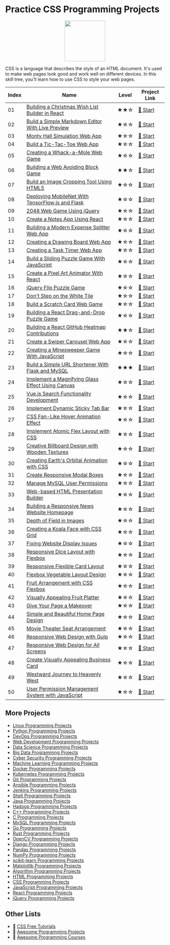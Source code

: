 # Practice CSS Programming Projects

<div align="center">
<img width="128px" src="https://file.labex.io/path/YheSJQuYYCNJ.png">
</div>

CSS is a language that describes the style of an HTML document. It's used to make web pages look good and work well on different devices. In this skill tree, you'll learn how to use CSS to style your web pages.

|   Index | Name                                                                                                                                    | Level   | Project Link                                                                                  |
|---------|-----------------------------------------------------------------------------------------------------------------------------------------|---------|-----------------------------------------------------------------------------------------------|
|      01 | [Building a Christmas Wish List Builder in React](https://labex.io/courses/project-building-a-christmas-wish-list-builder-in-react)     | ★★☆     | [🚀 Start](https://labex.io/courses/project-building-a-christmas-wish-list-builder-in-react)   |
|      02 | [Build a Simple Markdown Editor With Live Preview](https://labex.io/courses/project-build-a-simple-markdown-editor-with-live-preview)   | ★☆☆     | [🚀 Start](https://labex.io/courses/project-build-a-simple-markdown-editor-with-live-preview)  |
|      03 | [Monty Hall Simulation Web App](https://labex.io/courses/project-monty-hall-problem-simulation-web-app)                                 | ★☆☆     | [🚀 Start](https://labex.io/courses/project-monty-hall-problem-simulation-web-app)             |
|      04 | [Build a Tic-Tac-Toe Web App](https://labex.io/courses/project-build-a-tic-tac-toe-web-app)                                             | ★☆☆     | [🚀 Start](https://labex.io/courses/project-build-a-tic-tac-toe-web-app)                       |
|      05 | [Creating a Whack-a-Mole Web Game](https://labex.io/courses/project-creating-a-whack-a-mole-web-game)                                   | ★☆☆     | [🚀 Start](https://labex.io/courses/project-creating-a-whack-a-mole-web-game)                  |
|      06 | [Building a Web Avoiding Block Game](https://labex.io/courses/project-building-a-web-avoiding-block-game)                               | ★★☆     | [🚀 Start](https://labex.io/courses/project-building-a-web-avoiding-block-game)                |
|      07 | [Build an Image Cropping Tool Using HTML5](https://labex.io/courses/project-build-an-image-cropping-tool-using-html5)                   | ★☆☆     | [🚀 Start](https://labex.io/courses/project-build-an-image-cropping-tool-using-html5)          |
|      08 | [Deploying MobileNet With TensorFlow.js and Flask](https://labex.io/courses/project-deploying-mobilenet-with-tensorflowjs-and-flask)    | ★☆☆     | [🚀 Start](https://labex.io/courses/project-deploying-mobilenet-with-tensorflowjs-and-flask)   |
|      09 | [2048 Web Game Using jQuery](https://labex.io/courses/project-2048-web-game-using-jquery)                                               | ★☆☆     | [🚀 Start](https://labex.io/courses/project-2048-web-game-using-jquery)                        |
|      10 | [Create a Notes App Using React](https://labex.io/courses/project-create-a-notes-app-using-react)                                       | ★☆☆     | [🚀 Start](https://labex.io/courses/project-create-a-notes-app-using-react)                    |
|      11 | [Building a Modern Expense Splitter Web App](https://labex.io/courses/project-building-a-expense-splitter-web-app)                      | ★☆☆     | [🚀 Start](https://labex.io/courses/project-building-a-expense-splitter-web-app)               |
|      12 | [Creating a Drawing Board Web App](https://labex.io/courses/project-creating-a-drawing-board-web-app)                                   | ★☆☆     | [🚀 Start](https://labex.io/courses/project-creating-a-drawing-board-web-app)                  |
|      13 | [Creating a Task Timer Web App](https://labex.io/courses/project-creating-a-task-timer-web-app)                                         | ★☆☆     | [🚀 Start](https://labex.io/courses/project-creating-a-task-timer-web-app)                     |
|      14 | [Build a Sliding Puzzle Game With JavaScript](https://labex.io/courses/project-build-a-sliding-puzzle-game-with-javascript)             | ★☆☆     | [🚀 Start](https://labex.io/courses/project-build-a-sliding-puzzle-game-with-javascript)       |
|      15 | [Create a Pixel Art Animator With React](https://labex.io/courses/project-create-a-pixel-art-animator-with-react)                       | ★☆☆     | [🚀 Start](https://labex.io/courses/project-create-a-pixel-art-animator-with-react)            |
|      16 | [jQuery Flip Puzzle Game](https://labex.io/courses/project-jquery-flip-puzzle-game)                                                     | ★☆☆     | [🚀 Start](https://labex.io/courses/project-jquery-flip-puzzle-game)                           |
|      17 | [Don't Step on the White Tile](https://labex.io/courses/project-dont-step-on-the-white-tile)                                            | ★☆☆     | [🚀 Start](https://labex.io/courses/project-dont-step-on-the-white-tile)                       |
|      18 | [Build a Scratch Card Web Game](https://labex.io/courses/project-scratch-card-game)                                                     | ★☆☆     | [🚀 Start](https://labex.io/courses/project-scratch-card-game)                                 |
|      19 | [Building a React Drag-and-Drop Puzzle Game](https://labex.io/courses/project-building-a-react-drag-and-drop-puzzle-game)               | ★☆☆     | [🚀 Start](https://labex.io/courses/project-building-a-react-drag-and-drop-puzzle-game)        |
|      20 | [Building a React GitHub Heatmap Contributions](https://labex.io/courses/project-building-a-react-github-heatmap-contributions)         | ★★☆     | [🚀 Start](https://labex.io/courses/project-building-a-react-github-heatmap-contributions)     |
|      21 | [Create a Swiper Carousel Web App](https://labex.io/courses/project-create-a-swiper-carousel-web-app)                                   | ★☆☆     | [🚀 Start](https://labex.io/courses/project-create-a-swiper-carousel-web-app)                  |
|      22 | [Creating a Minesweeper Game With JavaScript](https://labex.io/courses/project-creating-a-minesweeper-game-with-javascript)             | ★☆☆     | [🚀 Start](https://labex.io/courses/project-creating-a-minesweeper-game-with-javascript)       |
|      23 | [Build a Simple URL Shortener With Flask and MySQL](https://labex.io/courses/project-build-a-simple-url-shortener-with-flask-and-mysql) | ★★★     | [🚀 Start](https://labex.io/courses/project-build-a-simple-url-shortener-with-flask-and-mysql) |
|      24 | [Implement a Magnifying Glass Effect Using Canvas](https://labex.io/courses/project-implement-a-magnifying-glass-effect-using-canvas)   | ★☆☆     | [🚀 Start](https://labex.io/courses/project-implement-a-magnifying-glass-effect-using-canvas)  |
|      25 | [Vue.js Search Functionality Development](https://labex.io/courses/project-do-a-search)                                                 | ★☆☆     | [🚀 Start](https://labex.io/courses/project-do-a-search)                                       |
|      26 | [Implement Dynamic Sticky Tab Bar](https://labex.io/courses/project-dynamic-tab-bar)                                                    | ★☆☆     | [🚀 Start](https://labex.io/courses/project-dynamic-tab-bar)                                   |
|      27 | [CSS Fan-Like Hover Animation Effect](https://labex.io/courses/project-unfold-your-fan)                                                 | ★☆☆     | [🚀 Start](https://labex.io/courses/project-unfold-your-fan)                                   |
|      28 | [Implement Atomic Flex Layout with CSS](https://labex.io/courses/project-atomic-css)                                                    | ★☆☆     | [🚀 Start](https://labex.io/courses/project-atomic-css)                                        |
|      29 | [Creative Billboard Design with Wooden Textures](https://labex.io/courses/project-creative-billboard)                                   | ★☆☆     | [🚀 Start](https://labex.io/courses/project-creative-billboard)                                |
|      30 | [Creating Earth's Orbital Animation with CSS](https://labex.io/courses/project-exploring-the-earth)                                     | ★☆☆     | [🚀 Start](https://labex.io/courses/project-exploring-the-earth)                               |
|      31 | [Create Responsive Modal Boxes](https://labex.io/courses/project-naughty-modal-box)                                                     | ★☆☆     | [🚀 Start](https://labex.io/courses/project-naughty-modal-box)                                 |
|      32 | [Manage MySQL User Permissions](https://labex.io/courses/project-user-permission-management)                                            | ★☆☆     | [🚀 Start](https://labex.io/courses/project-user-permission-management)                        |
|      33 | [Web-based HTML Presentation Builder](https://labex.io/courses/project-web-ppt)                                                         | ★☆☆     | [🚀 Start](https://labex.io/courses/project-web-ppt)                                           |
|      34 | [Building a Responsive News Website Homepage](https://labex.io/courses/project-creating-website-homepage)                               | ★☆☆     | [🚀 Start](https://labex.io/courses/project-creating-website-homepage)                         |
|      35 | [Depth of Field in Images](https://labex.io/courses/project-depth-of-field-in-images)                                                   | ★☆☆     | [🚀 Start](https://labex.io/courses/project-depth-of-field-in-images)                          |
|      36 | [Creating a Koala Face with CSS Grid](https://labex.io/courses/project-draw-a-koala)                                                    | ★☆☆     | [🚀 Start](https://labex.io/courses/project-draw-a-koala)                                      |
|      37 | [Fixing Website Display Issues](https://labex.io/courses/project-fix-website-display)                                                   | ★☆☆     | [🚀 Start](https://labex.io/courses/project-fix-website-display)                               |
|      38 | [Responsive Dice Layout with Flexbox](https://labex.io/courses/project-flex-dice-layout)                                                | ★☆☆     | [🚀 Start](https://labex.io/courses/project-flex-dice-layout)                                  |
|      39 | [Responsive Flexible Card Layout](https://labex.io/courses/project-flexible-card)                                                       | ★☆☆     | [🚀 Start](https://labex.io/courses/project-flexible-card)                                     |
|      40 | [Flexbox Vegetable Layout Design](https://labex.io/courses/project-fresh-vegetables)                                                    | ★☆☆     | [🚀 Start](https://labex.io/courses/project-fresh-vegetables)                                  |
|      41 | [Fruit Arrangement with CSS Flexbox](https://labex.io/courses/project-fruit-arrangement)                                                | ★☆☆     | [🚀 Start](https://labex.io/courses/project-fruit-arrangement)                                 |
|      42 | [Visually Appealing Fruit Platter](https://labex.io/courses/project-fruit-platter)                                                      | ★☆☆     | [🚀 Start](https://labex.io/courses/project-fruit-platter)                                     |
|      43 | [Give Your Page a Makeover](https://labex.io/courses/project-give-your-page-a-makeover)                                                 | ★☆☆     | [🚀 Start](https://labex.io/courses/project-give-your-page-a-makeover)                         |
|      44 | [Simple and Beautiful Home Page Design](https://labex.io/courses/project-labex-knowledge-network)                                       | ★☆☆     | [🚀 Start](https://labex.io/courses/project-labex-knowledge-network)                           |
|      45 | [Movie Theater Seat Arrangement](https://labex.io/courses/project-movie-theater-seat-arrangement)                                       | ★☆☆     | [🚀 Start](https://labex.io/courses/project-movie-theater-seat-arrangement)                    |
|      46 | [Responsive Web Design with Gulp](https://labex.io/courses/project-responsive-page-layout)                                              | ★☆☆     | [🚀 Start](https://labex.io/courses/project-responsive-page-layout)                            |
|      47 | [Responsive Web Design for All Screens](https://labex.io/courses/project-responsive-web-design)                                         | ★☆☆     | [🚀 Start](https://labex.io/courses/project-responsive-web-design)                             |
|      48 | [Create Visually Appealing Business Card](https://labex.io/courses/project-user-business-cards)                                         | ★☆☆     | [🚀 Start](https://labex.io/courses/project-user-business-cards)                               |
|      49 | [Westward Journey to Heavenly West](https://labex.io/courses/project-westward-journey-to-heavenly-west)                                 | ★☆☆     | [🚀 Start](https://labex.io/courses/project-westward-journey-to-heavenly-west)                 |
|      50 | [User Permission Management System with JavaScript](https://labex.io/courses/project-permission-management)                             | ★☆☆     | [🚀 Start](https://labex.io/courses/project-permission-management)                             |

## More Projects

- [Linux Programming Projects](https://github.com/labex-labs/practice-linux-programming-projects)
- [Python Programming Projects](https://github.com/labex-labs/practice-python-programming-projects)
- [DevOps Programming Projects](https://github.com/labex-labs/practice-devops-programming-projects)
- [Web Development Programming Projects](https://github.com/labex-labs/practice-web-development-programming-projects)
- [Data Science Programming Projects](https://github.com/labex-labs/practice-data-science-programming-projects)
- [Big Data Programming Projects](https://github.com/labex-labs/practice-bigdata-programming-projects)
- [Cyber Security Programming Projects](https://github.com/labex-labs/practice-cysec-programming-projects)
- [Machine Learning Programming Projects](https://github.com/labex-labs/practice-ml-programming-projects)
- [Docker Programming Projects](https://github.com/labex-labs/practice-docker-programming-projects)
- [Kubernetes Programming Projects](https://github.com/labex-labs/practice-kubernetes-programming-projects)
- [Git Programming Projects](https://github.com/labex-labs/practice-git-programming-projects)
- [Ansible Programming Projects](https://github.com/labex-labs/practice-ansible-programming-projects)
- [Jenkins Programming Projects](https://github.com/labex-labs/practice-jenkins-programming-projects)
- [Shell Programming Projects](https://github.com/labex-labs/practice-shell-programming-projects)
- [Java Programming Projects](https://github.com/labex-labs/practice-java-programming-projects)
- [Hadoop Programming Projects](https://github.com/labex-labs/practice-hadoop-programming-projects)
- [C++ Programming Projects](https://github.com/labex-labs/practice-cpp-programming-projects)
- [C Programming Projects](https://github.com/labex-labs/practice-c-programming-projects)
- [MySQL Programming Projects](https://github.com/labex-labs/practice-mysql-programming-projects)
- [Go Programming Projects](https://github.com/labex-labs/practice-go-programming-projects)
- [Rust Programming Projects](https://github.com/labex-labs/practice-rust-programming-projects)
- [OpenCV Programming Projects](https://github.com/labex-labs/practice-opencv-programming-projects)
- [Django Programming Projects](https://github.com/labex-labs/practice-django-programming-projects)
- [Pandas Programming Projects](https://github.com/labex-labs/practice-pandas-programming-projects)
- [NumPy Programming Projects](https://github.com/labex-labs/practice-numpy-programming-projects)
- [scikit-learn Programming Projects](https://github.com/labex-labs/practice-sklearn-programming-projects)
- [Matplotlib Programming Projects](https://github.com/labex-labs/practice-matplotlib-programming-projects)
- [Algorithm Programming Projects](https://github.com/labex-labs/practice-algorithm-programming-projects)
- [HTML Programming Projects](https://github.com/labex-labs/practice-html-programming-projects)
- [CSS Programming Projects](https://github.com/labex-labs/practice-css-programming-projects)
- [JavaScript Programming Projects](https://github.com/labex-labs/practice-javascript-programming-projects)
- [React Programming Projects](https://github.com/labex-labs/practice-react-programming-projects)
- [jQuery Programming Projects](https://github.com/labex-labs/practice-jquery-programming-projects)


## Other Lists

- 🔗 [CSS Free Tutorials](https://github.com/labex-labs/css-free-tutorials)
- 🔗 [Awesome Programming Projects](https://github.com/labex-labs/awesome-programming-projects)
- 🔗 [Awesome Programming Courses](https://github.com/labex-labs/awesome-programming-courses)

